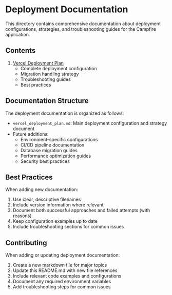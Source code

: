 # Deployment Documentation

This directory contains comprehensive documentation about deployment configurations, strategies, and troubleshooting guides for the Campfire application.

## Contents

1. [Vercel Deployment Plan](vercel_deployment_plan.md)
   - Complete deployment configuration
   - Migration handling strategy
   - Troubleshooting guides
   - Best practices

## Documentation Structure

The deployment documentation is organized as follows:

- `vercel_deployment_plan.md`: Main deployment configuration and strategy document
- Future additions:
  * Environment-specific configurations
  * CI/CD pipeline documentation
  * Database migration guides
  * Performance optimization guides
  * Security best practices

## Best Practices

When adding new documentation:

1. Use clear, descriptive filenames
2. Include version information where relevant
3. Document both successful approaches and failed attempts (with reasons)
4. Keep configuration examples up to date
5. Include troubleshooting sections for common issues

## Contributing

When adding or updating deployment documentation:

1. Create a new markdown file for major topics
2. Update this README.md with new file references
3. Include relevant code examples and configurations
4. Document any required environment variables
5. Add troubleshooting steps for common issues 